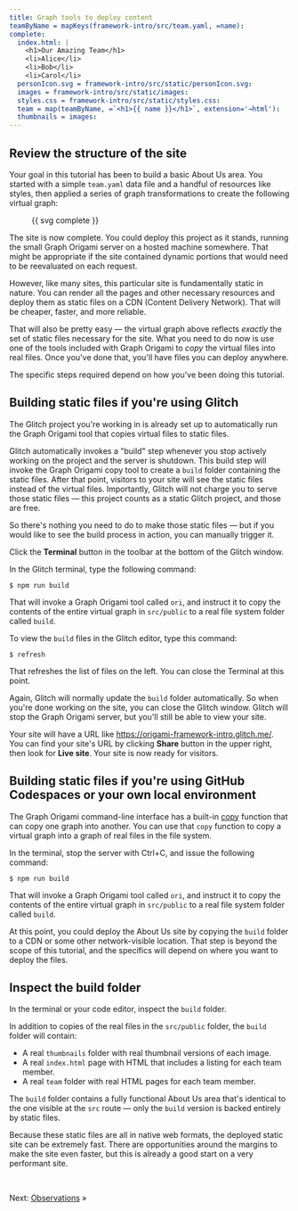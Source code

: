 ```yaml
---
title: Graph tools to deploy content
teamByName = mapKeys(framework-intro/src/team.yaml, =name):
complete:
  index.html: |
    <h1>Our Amazing Team</h1>
    <li>Alice</li>
    <li>Bob</li>
    <li>Carol</li>
  personIcon.svg = framework-intro/src/static/personIcon.svg:
  images = framework-intro/src/static/images:
  styles.css = framework-intro/src/static/styles.css:
  team = map(teamByName, =`<h1>{{ name }}</h1>`, extension='→html'):
  thumbnails = images:
---
```


## Review the structure of the site

Your goal in this tutorial has been to build a basic About Us area. You started with a simple `team.yaml` data file and a handful of resources like styles, then applied a series of graph transformations to create the following virtual graph:

<figure>
{{ svg complete }}
</figure>

The site is now complete. You could deploy this project as it stands, running the small Graph Origami server on a hosted machine somewhere. That might be appropriate if the site contained dynamic portions that would need to be reevaluated on each request.

However, like many sites, this particular site is fundamentally static in nature. You can render all the pages and other necessary resources and deploy them as static files on a CDN (Content Delivery Network). That will be cheaper, faster, and more reliable.

That will also be pretty easy — the virtual graph above reflects _exactly_ the set of static files necessary for the site. What you need to do now is use one of the tools included with Graph Origami to _copy_ the virtual files into real files. Once you've done that, you'll have files you can deploy anywhere.

The specific steps required depend on how you've been doing this tutorial.

## Building static files if you're using Glitch

The Glitch project you're working in is already set up to automatically run the Graph Origami tool that copies virtual files to static files.

Glitch automatically invokes a "build" step whenever you stop actively working on the project and the server is shutdown. This build step will invoke the Graph Origami copy tool to create a `build` folder containing the static files. After that point, visitors to your site will see the static files instead of the virtual files. Importantly, Glitch will not charge you to serve those static files — this project counts as a static Glitch project, and those are free.

So there's nothing you need to do to make those static files — but if you would like to see the build process in action, you can manually trigger it.

<span class="tutorialStep"></span> Click the **Terminal** button in the toolbar at the bottom of the Glitch window.

<span class="tutorialStep"></span> In the Glitch terminal, type the following command:

```console
$ npm run build
```

That will invoke a Graph Origami tool called `ori`, and instruct it to copy the contents of the entire virtual graph in `src/public` to a real file system folder called `build`.

<span class="tutorialStep"></span> To view the `build` files in the Glitch editor, type this command:

```console
$ refresh
```

That refreshes the list of files on the left. You can close the Terminal at this point.

Again, Glitch will normally update the `build` folder automatically. So when you're done working on the site, you can close the Glitch window. Glitch will stop the Graph Origami server, but you'll still be able to view your site.

Your site will have a URL like https://origami-framework-intro.glitch.me/. You can find your site's URL by clicking **Share** button in the upper right, then look for **Live site**. Your site is now ready for visitors.

## Building static files if you're using GitHub Codespaces or your own local environment

The Graph Origami command-line interface has a built-in [copy](/cli/builtins.html#copy) function that can copy one graph into another. You can use that `copy` function to copy a virtual graph into a graph of real files in the file system.

<span class="tutorialStep"></span> In the terminal, stop the server with Ctrl+C, and issue the following command:

```console
$ npm run build
```

That will invoke a Graph Origami tool called `ori`, and instruct it to copy the contents of the entire virtual graph in `src/public` to a real file system folder called `build`.

At this point, you could deploy the About Us site by copying the `build` folder to a CDN or some other network-visible location. That step is beyond the scope of this tutorial, and the specifics will depend on where you want to deploy the files.

## Inspect the build folder

<span class="tutorialStep"></span> In the terminal or your code editor, inspect the `build` folder.

In addition to copies of the real files in the `src/public` folder, the `build` folder will contain:

- A real `thumbnails` folder with real thumbnail versions of each image.
- A real `index.html` page with HTML that includes a listing for each team member.
- A real `team` folder with real HTML pages for each team member.

The `build` folder contains a fully functional About Us area that's identical to the one visible at the `src` route — only the `build` version is backed entirely by static files.

Because these static files are all in native web formats, the deployed static site can be extremely fast. There are opportunities around the margins to make the site even faster, but this is already a good start on a very performant site.

&nbsp;

Next: [Observations](intro10.html) »
